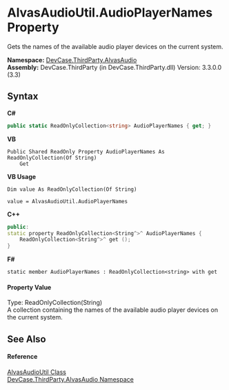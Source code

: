 # AlvasAudioUtil.AudioPlayerNames Property 
 

Gets the names of the available audio player devices on the current system.

**Namespace:**&nbsp;<a href="N_DevCase_ThirdParty_AlvasAudio">DevCase.ThirdParty.AlvasAudio</a><br />**Assembly:**&nbsp;DevCase.ThirdParty (in DevCase.ThirdParty.dll) Version: 3.3.0.0 (3.3)

## Syntax

**C#**<br />
``` C#
public static ReadOnlyCollection<string> AudioPlayerNames { get; }
```

**VB**<br />
``` VB
Public Shared ReadOnly Property AudioPlayerNames As ReadOnlyCollection(Of String)
	Get
```

**VB Usage**<br />
``` VB Usage
Dim value As ReadOnlyCollection(Of String)

value = AlvasAudioUtil.AudioPlayerNames

```

**C++**<br />
``` C++
public:
static property ReadOnlyCollection<String^>^ AudioPlayerNames {
	ReadOnlyCollection<String^>^ get ();
}
```

**F#**<br />
``` F#
static member AudioPlayerNames : ReadOnlyCollection<string> with get

```


#### Property Value
Type: ReadOnlyCollection(String)<br />A collection containing the names of the available audio player devices on the current system.

## See Also


#### Reference
<a href="T_DevCase_ThirdParty_AlvasAudio_AlvasAudioUtil">AlvasAudioUtil Class</a><br /><a href="N_DevCase_ThirdParty_AlvasAudio">DevCase.ThirdParty.AlvasAudio Namespace</a><br />
